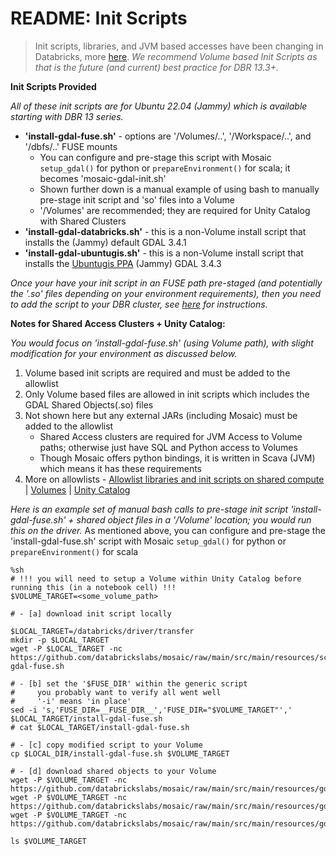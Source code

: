 # README: Init Scripts

> Init scripts, libraries, and JVM based accesses have been changing in Databricks, more [here](https://docs.databricks.com/en/init-scripts/index.html#what-are-init-scripts). _We recommend Volume based Init Scripts as that is the future (and current) best practice for DBR 13.3+._

__Init Scripts Provided__

<p/> 

_All of these init scripts are for Ubuntu 22.04 (Jammy) which is available starting with DBR 13 series._

* __'install-gdal-fuse.sh'__ - options are '/Volumes/..', '/Workspace/..', and '/dbfs/..' FUSE mounts
  * You can configure and pre-stage this script with Mosaic `setup_gdal()` for python or `prepareEnvironment()` for scala; it becomes 'mosaic-gdal-init.sh'
  * Shown further down is a manual example of using bash to manually pre-stage init script and 'so' files into a Volume
  * '/Volumes' are recommended; they are required for Unity Catalog with Shared Clusters
* __'install-gdal-databricks.sh'__ - this is a non-Volume install script that installs the (Jammy) default GDAL 3.4.1
* __'install-gdal-ubuntugis.sh'__ - this is a non-Volume install script that installs the [Ubuntugis PPA](https://launchpad.net/~ubuntugis/+archive/ubuntu/ppa) (Jammy) GDAL 3.4.3

_Once your have your init script in an FUSE path pre-staged (and potentially the '.so' files depending on your environment requirements), then you need to add the script to your DBR cluster, see [here](https://docs.databricks.com/en/init-scripts/cluster-scoped.html#use-cluster-scoped-init-scripts) for instructions._ 

__Notes for Shared Access Clusters + Unity Catalog:__

<p/>

_You would focus on 'install-gdal-fuse.sh' (using Volume path), with slight modification for your environment as discussed below._

1. Volume based init scripts are required and must be added to the allowlist
3. Only Volume based files are allowed in init scripts which includes the GDAL Shared Objects(.so) files  
4. Not shown here but any external JARs (including Mosaic) must be added to the allowlist
    *  Shared Access clusters are required for JVM Access to Volume paths; otherwise just have SQL and Python access to Volumes
    *  Though Mosaic offers python bindings, it is written in Scava (JVM) which means it has these requirements
5. More on allowlists - [Allowlist libraries and init scripts on shared compute](https://docs.databricks.com/en/data-governance/unity-catalog/manage-privileges/allowlist.html#add-an-init-script-to-the-allowlist) | [Volumes](https://docs.databricks.com/en/data-governance/unity-catalog/create-volumes.html) | [Unity Catalog](https://docs.databricks.com/en/data-governance/unity-catalog/index.html)

_Here is an example set of manual bash calls to pre-stage init script 'install-gdal-fuse.sh' + shared object files in a '/Volume' location; you would run this on the driver._ As mentioned above, you can configure and pre-stage the 'install-gdal-fuse.sh' script with Mosaic `setup_gdal()` for python or `prepareEnvironment()` for scala 

```
%sh
# !!! you will need to setup a Volume within Unity Catalog before running this (in a notebook cell) !!!
$VOLUME_TARGET=<some_volume_path>

# - [a] download init script locally

$LOCAL_TARGET=/databricks/driver/transfer
mkdir -p $LOCAL_TARGET
wget -P $LOCAL_TARGET -nc https://github.com/databrickslabs/mosaic/raw/main/src/main/resources/scripts/install-gdal-fuse.sh

# - [b] set the '$FUSE_DIR' within the generic script
#     you probably want to verify all went well
#     '-i' means 'in place'
sed -i 's,'FUSE_DIR=__FUSE_DIR__','FUSE_DIR="$VOLUME_TARGET"',' $LOCAL_TARGET/install-gdal-fuse.sh
# cat $LOCAL_TARGET/install-gdal-fuse.sh

# - [c] copy modified script to your Volume
cp $LOCAL_DIR/install-gdal-fuse.sh $VOLUME_TARGET

# - [d] download shared objects to your Volume
wget -P $VOLUME_TARGET -nc https://github.com/databrickslabs/mosaic/raw/main/src/main/resources/gdal/ubuntu/libgdalalljni.so
wget -P $VOLUME_TARGET -nc https://github.com/databrickslabs/mosaic/raw/main/src/main/resources/gdal/ubuntu/libgdalalljni.so.30
wget -P $VOLUME_TARGET -nc https://github.com/databrickslabs/mosaic/raw/main/src/main/resources/gdal/ubuntu/libgdalalljni.so.30.0.3

ls $VOLUME_TARGET
```
